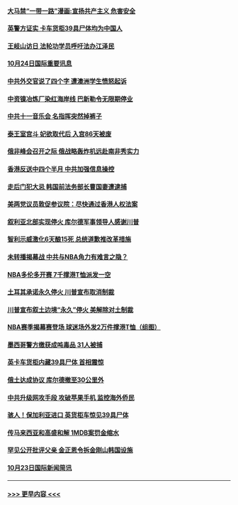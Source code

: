 #### [大马禁“一带一路”漫画:宣扬共产主义 危害安全](../pages/prog202/a102692839.md?t=10241701) 
#### [英警方证实 卡车货柜39具尸体均为中国人](../pages/prog202/a102692818.md?t=10241701) 
#### [王岐山访日 法轮功学员呼吁法办江泽民](../pages/prog202/a102692815.md?t=10241701) 
#### [10月24日国际重要讯息](../pages/prog202/a102692563.md?t=10241701) 
#### [中共外交官说了四个字 遭澳洲学生愤怒起诉](../pages/prog202/a102692532.md?t=10241701) 
#### [中资镍冶炼厂染红海岸线 巴新勒令无限期停业](../pages/prog202/a102692519.md?t=10241701) 
#### [中共十一音乐会 名指挥突然掉裤子](../pages/prog202/a102692495.md?t=10241701) 
#### [泰王室宫斗 妃欲取代后 入宫86天被废](../pages/prog202/a102692494.md?t=10241701) 
#### [俄非峰会召开之际 俄战略轰炸机远赴南非秀实力](../pages/prog202/a102692450.md?t=10241701) 
#### [香港反送中四个半月 中共加强信息操控](../pages/prog202/a102692443.md?t=10241701) 
#### [走后门犯大忌 韩国前法务部长曹国妻遭逮捕](../pages/prog202/a102692384.md?t=10241701) 
#### [美两党议员敦促参议院：尽快通过香港人权法案](../pages/prog202/a102691834.md?t=10241701) 
#### [叙利亚北部实现停火 库尔德军事领导人感谢川普](../pages/prog202/a102692314.md?t=10241701) 
#### [智利示威激化6天酿15死 总统道歉推改革措施](../pages/prog202/a102692261.md?t=10241701) 
#### [未转播揭幕战 中共与NBA角力有难言之隐？](../pages/prog202/a102692171.md?t=10241701) 
#### [NBA多伦多开赛  7千撑港T恤派发一空](../pages/prog202/a102692219.md?t=10241701) 
#### [土耳其承诺永久停火 川普宣布取消制裁](../pages/prog202/a102692205.md?t=10241701) 
#### [川普宣布叙土边境“永久”停火 美解除对土制裁](../pages/prog202/a102692158.md?t=10241701) 
#### [NBA赛季揭幕赛登场 球迷场外发2万件撑港T恤（组图）](../pages/prog202/a102692076.md?t=10241701) 
#### [墨西哥警方缴获成吨毒品 31人被捕](../pages/prog202/a102692058.md?t=10241701) 
#### [英卡车货柜内藏39具尸体  首相震惊](../pages/prog202/a102692052.md?t=10241701) 
#### [俄土达成协议 库尔德撤至30公里外](../pages/prog202/a102692047.md?t=10241701) 
#### [中共升级网攻手段 攻破苹果手机 监控海外侨民](../pages/prog202/a102691472.md?t=10241701) 
#### [骇人！保加利亚进口 英货柜车惊见39具尸体](../pages/prog202/a102691882.md?t=10241701) 
#### [传马来西亚和高盛和解 1MDB案罚金缩水](../pages/prog202/a102691875.md?t=10241701) 
#### [罕见公开批评父亲 金正恩令拆金刚山韩国设施](../pages/prog202/a102691765.md?t=10241701) 
#### [10月23日国际新闻简讯](../pages/prog202/a102691801.md?t=10241701) 

----
#### [ >>> 更早内容 <<< ](../indexes/prog202-earlier.md)
